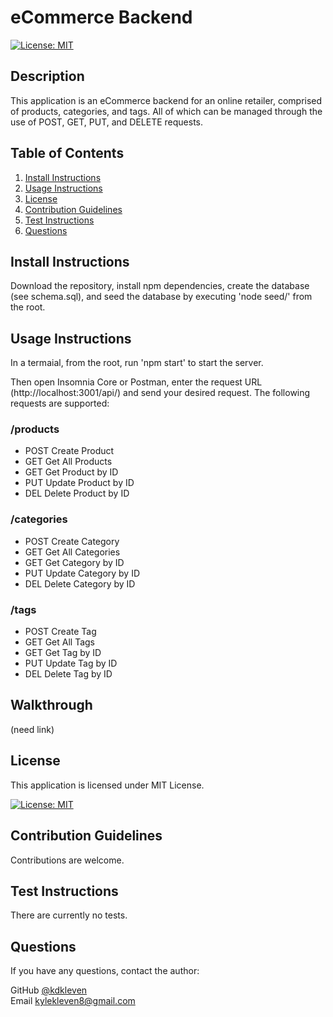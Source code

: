 
# eCommerce Backend


[![License: MIT](https://img.shields.io/badge/License-MIT-yellow.svg)](https://opensource.org/licenses/MIT)
    

## Description

This application is an eCommerce backend for an online retailer, comprised of products, categories, and tags. All of which can be managed through the use of POST, GET, PUT, and DELETE requests.
      
## Table of Contents
1. [Install Instructions](#install-instructions)
2. [Usage Instructions](#usage-instructions)
3. [License](#license)
4. [Contribution Guidelines](#contribution-guidelines)
5. [Test Instructions](#test-instructions)
6. [Questions](#questions)

## Install Instructions

Download the repository, install npm dependencies, create the database (see schema.sql), and seed the database by executing 'node seed/' from the root.
  
## Usage Instructions

In a termaial, from the root, run 'npm start' to start the server. 

Then open Insomnia Core or Postman, enter the request URL (http://localhost:3001/api/) and send your desired request. The following requests are supported:

### /products
* POST Create Product  
* GET Get All Products  
* GET Get Product by ID  
* PUT Update Product by ID  
* DEL Delete Product by ID  

### /categories
* POST Create Category  
* GET Get All Categories  
* GET Get Category by ID  
* PUT Update Category by ID  
* DEL Delete Category by ID  

### /tags
* POST Create Tag  
* GET Get All Tags  
* GET Get Tag by ID  
* PUT Update Tag by ID  
* DEL Delete Tag by ID  

## Walkthrough
(need link)

## License
  
This application is licensed under MIT License.
     
[![License: MIT](https://img.shields.io/badge/License-MIT-yellow.svg)](https://opensource.org/licenses/MIT)
    

## Contribution Guidelines

Contributions are welcome.

## Test Instructions

There are currently no tests.

## Questions

If you have any questions, contact the author:  

GitHub [@kdkleven](https://github.com/kdkleven)  
Email [kylekleven8@gmail.com](mailto:kylekleven8@gmail.com)
